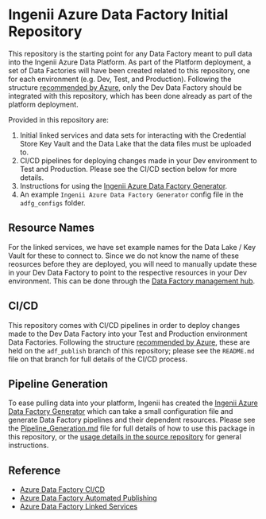 # Ingenii Azure Data Factory Initial Repository

This repository is the starting point for any Data Factory meant to pull data into the Ingenii Azure Data Platform. As part of the Platform deployment, a set of Data Factories will have been created related to this repository, one for each environment (e.g. Dev, Test, and Production). Following the structure [recommended by Azure](https://docs.microsoft.com/en-us/azure/data-factory/continuous-integration-delivery), only the Dev Data Factory should be integrated with this repository, which has been done already as part of the platform deployment.

Provided in this repository are:
1. Initial linked services and data sets for interacting with the Credential Store Key Vault and the Data Lake that the data files must be uploaded to.
2. CI/CD pipelines for deploying changes made in your Dev environment to Test and Production. Please see the CI/CD section below for more details.
3. Instructions for using the [Ingenii Azure Data Factory Generator](https://github.com/ingenii-solutions/azure-data-factory-generator).
4. An example `Ingenii Azure Data Factory Generator` config file in the `adfg_configs` folder.

## Resource Names

For the linked services, we have set example names for the Data Lake / Key Vault for these to connect to. Since we do not know the name of these reosurces before they are deployed, you will need to manually update these in your Dev Data Factory to point to the respective resources in your Dev environment. This can be done through the [Data Factory management hub](https://docs.microsoft.com/en-us/azure/data-factory/author-management-hub#linked-services).

## CI/CD

This repository comes with CI/CD pipelines in order to deploy changes made to the Dev Data Factory into your Test and Production environment Data Factories. Following the structure [recommended by Azure](https://docs.microsoft.com/en-us/azure/data-factory/continuous-integration-delivery), these are held on the `adf_publish` branch of this repository; please see the `README.md` file on that branch for full details of the CI/CD process.

## Pipeline Generation

To ease pulling data into your platform, Ingenii has created the [Ingenii Azure Data Factory Generator](https://github.com/ingenii-solutions/azure-data-factory-generator) which can take a small configuration file and generate Data Factory pipelines and their dependent resources. Please see the  [Pipeline_Generation.md](docs/user/Pipeline_Generation.md) file for full details of how to use this package in this repository, or the [usage details in the  source repository](https://github.com/ingenii-solutions/azure-data-factory-generator/blob/main/docs/user/Usage.md) for general instructions.

## Reference

- [Azure Data Factory CI/CD](https://docs.microsoft.com/en-us/azure/data-factory/continuous-integration-delivery)
- [Azure Data Factory Automated Publishing](https://docs.microsoft.com/en-us/azure/data-factory/continuous-integration-delivery-improvements)
- [Azure Data Factory Linked Services](https://docs.microsoft.com/en-us/azure/data-factory/concepts-linked-services)
